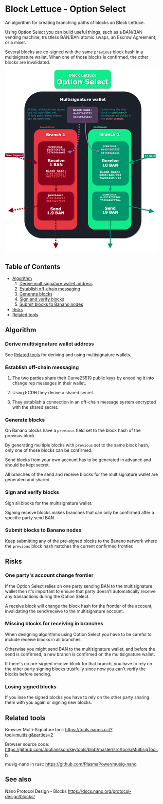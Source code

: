 # Block Lettuce - Option Select

An algorithm for creating branching paths of blocks on Block Lettuce.

Using Option Select you can build useful things, such as a BAN/BAN vending machine, trustless BAN/BAN atomic swaps, an Escrow Agreement, or a mixer.

Several blocks are co-signed with the same `previous` block hash in a multisignature wallet. When one of those blocks is confirmed, the other blocks are invalidated.

![Option Select diagram](option_select_diagram.png)


## Table of Contents

* [Algorithm](#algorithm)
  1. [Derive multisignature wallet address](#derive-multisignature-wallet-address)
  2. [Establish off-chain messaging](#establish-off-chain-messaging)
  3. [Generate blocks](#generate-blocks)
  4. [Sign and verify blocks](#sign-and-verify-blocks)
  5. [Submit blocks to Banano nodes](#submit-blocks-to-banano-nodes)
* [Risks](#risks)
* [Related tools](#related-tools)


## Algorithm

### Derive multisignature wallet address

See [Related tools](#related-tools) for deriving and using multisignature wallets.


### Establish off-chain messaging

1) The two parties share their Curve25519 public keys by encoding it into change rep messages in their wallet.

2) Using ECDH they derive a shared secret.

3) They establish a connection in an off-chain message system encrypted with the shared secret.


### Generate blocks

On Banano blocks have a `previous` field set to the block hash of the previous block.

By generating multiple blocks with `previous` set to the same block hash, only one of those blocks can be confirmed.

Send blocks from your own account has to be generated in advance and should be kept secret.

All branches of the send and receive blocks for the multisignature wallet are generated and shared.


### Sign and verify blocks

Sign all blocks for the multisignature wallet.

Signing receive blocks makes branches that can only be confirmed after a specific party send BAN.


### Submit blocks to Banano nodes

Keep submitting any of the pre-signed blocks to the Banano network where the `previous` block hash matches the current confirmed frontier.


## Risks

### One party's account change frontier

If the Option Select relies on one party sending BAN to the multisignature wallet then it's important to ensure that party doesn't automatically receive any transactions during the Option Select.

A receive block will change the block hash for the frontier of the account, invalidating the send/receive to the multisignature account.


### Missing blocks for receiving in branches

When designing algorithms using Option Select you have to be careful to include receive blocks in all branches.

Otherwise you might send BAN to the multisignature wallet, and before the send is confirmed, a new branch is confirmed on the multisignature wallet.

If there's no pre-signed receive block for that branch, you have to rely on the other party signing blocks trustfully since now you can't verify the blocks before sending.


### Losing signed blocks

If you lose the signed blocks you have to rely on the other party sharing them with you again or signing new blocks.


## Related tools

Browser Multi-Signature tool:
https://tools.nanos.cc/?tool=multisig&parties=2

Browser source code:
https://github.com/Joohansson/keytools/blob/master/src/tools/MultisigTool.js

musig-nano in rust:
https://github.com/PlasmaPower/musig-nano


## See also

Nano Protocol Design - Blocks
https://docs.nano.org/protocol-design/blocks/
